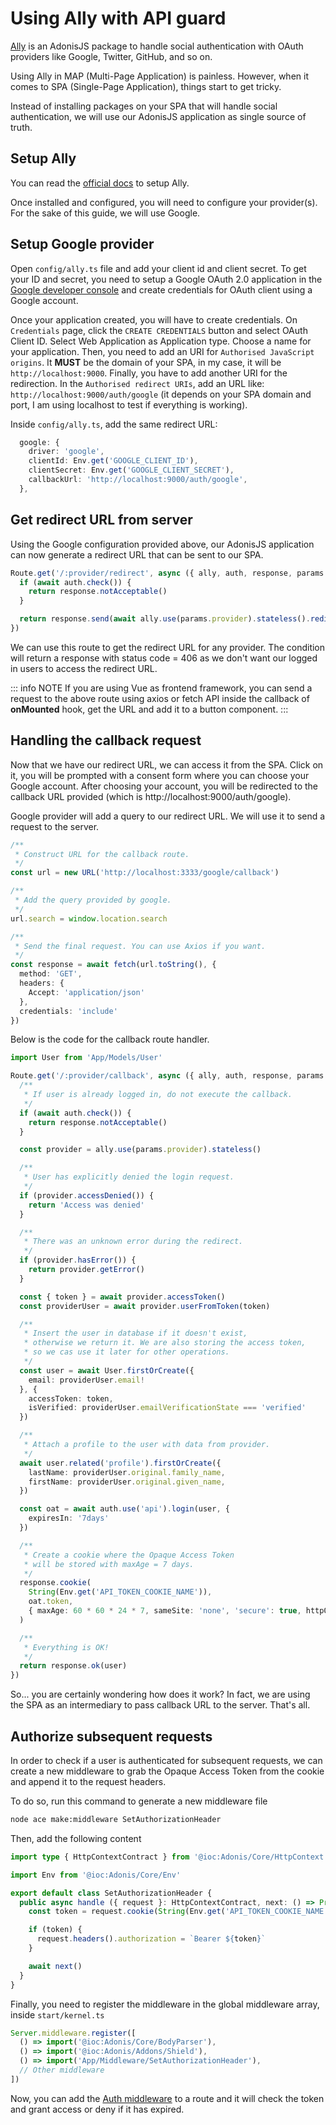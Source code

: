 # Using Ally with API guard

[Ally](https://github.com/adonisjs/ally) is an AdonisJS package to handle social authentication with OAuth providers like Google, Twitter, GitHub, and so on.

Using Ally in MAP (Multi-Page Application) is painless. However, when it comes to SPA (Single-Page Application), things start to get tricky.

Instead of installing packages on your SPA that will handle social authentication, we will use our AdonisJS application as single source of truth.

## Setup Ally
You can read the [official docs](https://docs.adonisjs.com/guides/auth/social) to setup Ally.

Once installed and configured, you will need to configure your provider(s). For the sake of this guide, we will use Google.

## Setup Google provider
Open `config/ally.ts` file and add your client id and client secret. To get your ID and secret, you need to setup a Google OAuth 2.0 application in the [Google developer console](https://console.developers.google.com/) and create credentials for OAuth client using a Google account.

Once your application created, you will have to create credentials. On `Credentials` page, click the `CREATE CREDENTIALS` button and select OAuth Client ID. Select Web Application as Application type. Choose a name for your application. Then, you need to add an URI for `Authorised JavaScript origins`. It **MUST** be the domain of your SPA, in my case, it will be `http://localhost:9000`. Finally, you have to add another URI for the redirection. In the `Authorised redirect URIs`, add an URL like: `http://localhost:9000/auth/google` (it depends on your SPA domain and port, I am using localhost to test if everything is working).

Inside `config/ally.ts`, add the same redirect URL:

```ts
  google: {
    driver: 'google',
    clientId: Env.get('GOOGLE_CLIENT_ID'),
    clientSecret: Env.get('GOOGLE_CLIENT_SECRET'),
    callbackUrl: 'http://localhost:9000/auth/google',
  },
```

## Get redirect URL from server
Using the Google configuration provided above, our AdonisJS application can now generate a redirect URL that can be sent to our SPA.

```ts
Route.get('/:provider/redirect', async ({ ally, auth, response, params }) => {
  if (await auth.check()) {
    return response.notAcceptable()
  }

  return response.send(await ally.use(params.provider).stateless().redirectUrl())
})
```

We can use this route to get the redirect URL for any provider.
The condition will return a response with status code = 406 as we don't want our logged in users to access the redirect URL.

::: info NOTE
If you are using Vue as frontend framework, you can send a request to the above route using axios or fetch API inside the callback of **onMounted** hook, get the URL and add it to a button component.
:::

## Handling the callback request
Now that we have our redirect URL, we can access it from the SPA. Click on it, you will be prompted with a consent form where you can choose your Google account. After choosing your account, you will be redirected to the callback URL provided (which is http://localhost:9000/auth/google).

Google provider will add a query to our redirect URL. We will use it to send a request to the server.

```ts
/**
 * Construct URL for the callback route.
 */
const url = new URL('http://localhost:3333/google/callback')

/**
 * Add the query provided by google.
 */
url.search = window.location.search

/**
 * Send the final request. You can use Axios if you want.
 */
const response = await fetch(url.toString(), {
  method: 'GET',
  headers: {
    Accept: 'application/json'
  },
  credentials: 'include'
})
```

Below is the code for the callback route handler.
```ts
import User from 'App/Models/User'

Route.get('/:provider/callback', async ({ ally, auth, response, params }) => {
  /**
   * If user is already logged in, do not execute the callback.
   */
  if (await auth.check()) {
    return response.notAcceptable()
  }

  const provider = ally.use(params.provider).stateless()

  /**
   * User has explicitly denied the login request.
   */
  if (provider.accessDenied()) {
    return 'Access was denied'
  }

  /**
   * There was an unknown error during the redirect.
   */
  if (provider.hasError()) {
    return provider.getError()
  }

  const { token } = await provider.accessToken()
  const providerUser = await provider.userFromToken(token)

  /**
   * Insert the user in database if it doesn't exist,
   * otherwise we return it. We are also storing the access token,
   * so we cas use it later for other operations.
   */
  const user = await User.firstOrCreate({
    email: providerUser.email!
  }, {
    accessToken: token,
    isVerified: providerUser.emailVerificationState === 'verified'
  })

  /**
   * Attach a profile to the user with data from provider.
   */
  await user.related('profile').firstOrCreate({
    lastName: providerUser.original.family_name,
    firstName: providerUser.original.given_name,
  })

  const oat = await auth.use('api').login(user, {
    expiresIn: '7days'
  })

  /**
   * Create a cookie where the Opaque Access Token
   * will be stored with maxAge = 7 days.
   */
  response.cookie(
    String(Env.get('API_TOKEN_COOKIE_NAME')),
    oat.token,
    { maxAge: 60 * 60 * 24 * 7, sameSite: 'none', 'secure': true, httpOnly: true }
  )

  /**
   * Everything is OK!
   */
  return response.ok(user)
})
```

So... you are certainly wondering how does it work? In fact, we are using the SPA as an intermediary to pass callback URL to the server. That's all.

## Authorize subsequent requests
In order to check if a user is authenticated for subsequent requests, we can create a new middleware to grab the Opaque Access Token from the cookie and append it to the request headers.

To do so, run this command to generate a new middleware file

```sh
node ace make:middleware SetAuthorizationHeader
```

Then, add the following content

```ts
import type { HttpContextContract } from '@ioc:Adonis/Core/HttpContext'

import Env from '@ioc:Adonis/Core/Env'

export default class SetAuthorizationHeader {
  public async handle ({ request }: HttpContextContract, next: () => Promise<void>) {
    const token = request.cookie(String(Env.get('API_TOKEN_COOKIE_NAME')))

    if (token) {
      request.headers().authorization = `Bearer ${token}`
    }

    await next()
  }
}
```

Finally, you need to register the middleware in the global middleware array, inside `start/kernel.ts`

```ts
Server.middleware.register([
  () => import('@ioc:Adonis/Core/BodyParser'),
  () => import('@ioc:Adonis/Addons/Shield'),
  () => import('App/Middleware/SetAuthorizationHeader'),
  // Other middleware
])
```

Now, you can add the [Auth middleware](https://docs.adonisjs.com/guides/auth/middleware) to a route and it will check the token and grant access or deny if it has expired.
